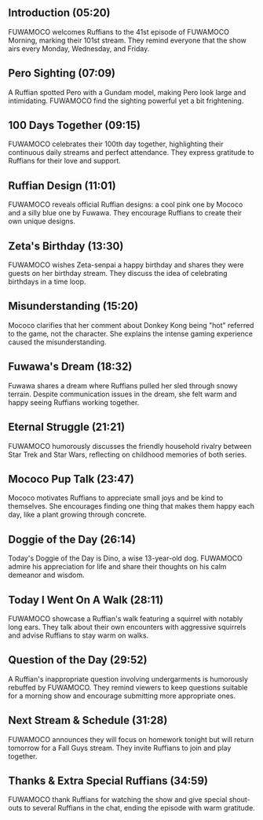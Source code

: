 ## Introduction (05:20)

FUWAMOCO welcomes Ruffians to the 41st episode of FUWAMOCO Morning, marking their 101st stream. They remind everyone that the show airs every Monday, Wednesday, and Friday.

## Pero Sighting (07:09)

A Ruffian spotted Pero with a Gundam model, making Pero look large and intimidating. FUWAMOCO find the sighting powerful yet a bit frightening.

## 100 Days Together (09:15)

FUWAMOCO celebrates their 100th day together, highlighting their continuous daily streams and perfect attendance. They express gratitude to Ruffians for their love and support.

## Ruffian Design (11:01)

FUWAMOCO reveals official Ruffian designs: a cool pink one by Mococo and a silly blue one by Fuwawa. They encourage Ruffians to create their own unique designs.

## Zeta's Birthday (13:30)

FUWAMOCO wishes Zeta-senpai a happy birthday and shares they were guests on her birthday stream. They discuss the idea of celebrating birthdays in a time loop.

## Misunderstanding (15:20)

Mococo clarifies that her comment about Donkey Kong being "hot" referred to the game, not the character. She explains the intense gaming experience caused the misunderstanding.

## Fuwawa's Dream (18:32)

Fuwawa shares a dream where Ruffians pulled her sled through snowy terrain. Despite communication issues in the dream, she felt warm and happy seeing Ruffians working together.

## Eternal Struggle (21:21)

FUWAMOCO humorously discusses the friendly household rivalry between Star Trek and Star Wars, reflecting on childhood memories of both series.

## Mococo Pup Talk (23:47)

Mococo motivates Ruffians to appreciate small joys and be kind to themselves. She encourages finding one thing that makes them happy each day, like a plant growing through concrete.

## Doggie of the Day (26:14)

Today's Doggie of the Day is Dino, a wise 13-year-old dog. FUWAMOCO admire his appreciation for life and share their thoughts on his calm demeanor and wisdom.

## Today I Went On A Walk (28:11)

FUWAMOCO showcase a Ruffian's walk featuring a squirrel with notably long ears. They talk about their own encounters with aggressive squirrels and advise Ruffians to stay warm on walks.

## Question of the Day (29:52)

A Ruffian's inappropriate question involving undergarments is humorously rebuffed by FUWAMOCO. They remind viewers to keep questions suitable for a morning show and encourage submitting more appropriate ones.

## Next Stream & Schedule (31:28)

FUWAMOCO announces they will focus on homework tonight but will return tomorrow for a Fall Guys stream. They invite Ruffians to join and play together.

## Thanks & Extra Special Ruffians (34:59)

FUWAMOCO thank Ruffians for watching the show and give special shout-outs to several Ruffians in the chat, ending the episode with warm gratitude.
